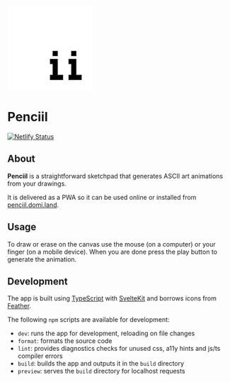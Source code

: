 ![logo](static/pwa-192x192.png)

# Penciil

[![Netlify Status](https://api.netlify.com/api/v1/badges/6d7c222a-5ee9-4896-9e47-245bd07ba87a/deploy-status)](https://app.netlify.com/sites/penciil/deploys)

## About

**Penciil** is a straightforward sketchpad that generates ASCII art animations from your drawings.

It is delivered as a PWA so it can be used online or installed from [penciil.domi.land](https://penciil.domi.land/).

## Usage

To draw or erase on the canvas use the mouse (on a computer) or your finger (on a mobile device). When you are done press the play button to generate the animation.

## Development

The app is built using [TypeScript](https://www.typescriptlang.org/) with [SvelteKit](https://kit.svelte.dev/) and borrows icons from [Feather](https://feathericons.com/).

The following `npm` scripts are available for development:

- `dev`: runs the app for development, reloading on file changes
- `format`: formats the source code
- `lint`: provides diagnostics checks for unused css, a11y hints and js/ts compiler errors
- `build`: builds the app and outputs it in the `build` directory
- `preview`: serves the `build` directory for localhost requests
